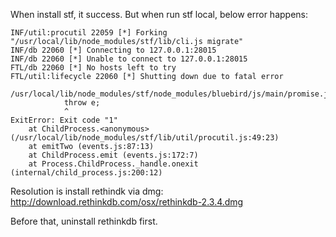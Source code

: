 

When install stf, it success. But when run stf local, below error happens:

	INF/util:procutil 22059 [*] Forking "/usr/local/lib/node_modules/stf/lib/cli.js migrate"
	INF/db 22060 [*] Connecting to 127.0.0.1:28015
	INF/db 22060 [*] Unable to connect to 127.0.0.1:28015
	FTL/db 22060 [*] No hosts left to try
	FTL/util:lifecycle 22060 [*] Shutting down due to fatal error

	/usr/local/lib/node_modules/stf/node_modules/bluebird/js/main/promise.js:677
	            throw e;
	            ^
	ExitError: Exit code "1"
	    at ChildProcess.<anonymous> (/usr/local/lib/node_modules/stf/lib/util/procutil.js:49:23)
	    at emitTwo (events.js:87:13)
	    at ChildProcess.emit (events.js:172:7)
	    at Process.ChildProcess._handle.onexit (internal/child_process.js:200:12)

Resolution is install rethindk via dmg:
http://download.rethinkdb.com/osx/rethinkdb-2.3.4.dmg

Before that, uninstall rethinkdb first.

